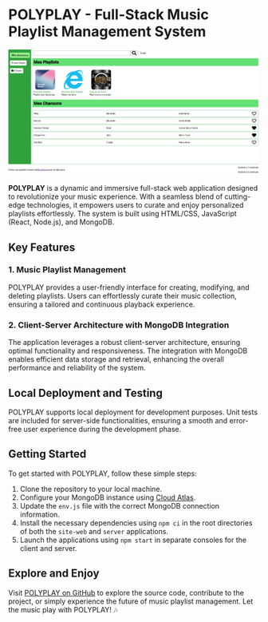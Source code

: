 # POLYPLAY - Full-Stack Music Playlist Management System

![PolyPlay](/doc/index.png)

**POLYPLAY** is a dynamic and immersive full-stack web application designed to revolutionize your music experience. With a seamless blend of cutting-edge technologies, it empowers users to curate and enjoy personalized playlists effortlessly. The system is built using HTML/CSS, JavaScript (React, Node.js), and MongoDB.

## Key Features

### 1. Music Playlist Management
POLYPLAY provides a user-friendly interface for creating, modifying, and deleting playlists. Users can effortlessly curate their music collection, ensuring a tailored and continuous playback experience.

### 2. Client-Server Architecture with MongoDB Integration
The application leverages a robust client-server architecture, ensuring optimal functionality and responsiveness. The integration with MongoDB enables efficient data storage and retrieval, enhancing the overall performance and reliability of the system.

## Local Deployment and Testing

POLYPLAY supports local deployment for development purposes. Unit tests are included for server-side functionalities, ensuring a smooth and error-free user experience during the development phase.

## Getting Started

To get started with POLYPLAY, follow these simple steps:

1. Clone the repository to your local machine.
2. Configure your MongoDB instance using [Cloud Atlas](https://www.mongodb.com/cloud/atlas).
3. Update the `env.js` file with the correct MongoDB connection information.
4. Install the necessary dependencies using `npm ci` in the root directories of both the `site-web` and `server` applications.
5. Launch the applications using `npm start` in separate consoles for the client and server.

## Explore and Enjoy

Visit [POLYPLAY on GitHub](https://github.com/o-benz/POLYNATOR) to explore the source code, contribute to the project, or simply experience the future of music playlist management. Let the music play with POLYPLAY! 🎶

